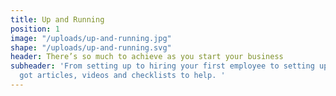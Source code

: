 ```yaml
---
title: Up and Running
position: 1
image: "/uploads/up-and-running.jpg"
shape: "/uploads/up-and-running.svg"
header: There’s so much to achieve as you start your business
subheader: 'From setting up to hiring your first employee to setting up online, we’ve
  got articles, videos and checklists to help. '
---
```


